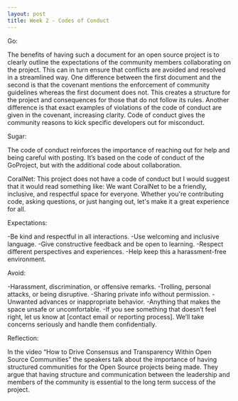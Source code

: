 ```yaml
---
layout: post
title: Week 2 - Codes of Conduct
---
```



Go:

The benefits of having such a document for an open source project is to clearly outline the expectations of the community members collaborating on the project. This can in turn ensure that conflicts are avoided and resolved in a streamlined way.
One difference between the first document and the second is that the covenant mentions the enforcement of community guidelines whereas the first document does not. This creates a structure for the project and consequences for those that do not follow its rules. Another difference is that exact examples of violations of the code of conduct are given in the covenant, increasing clarity.
Code of conduct gives the community reasons to kick specific developers out for misconduct.

Sugar:

The code of conduct reinforces the importance of reaching out for help and being careful with posting. It’s based on the code of conduct of the GoProject, but with the additional code about collaboration.

CoralNet:
	This project does not have a code of conduct but I would suggest that it would read something like:
We want CoralNet to be a friendly, inclusive, and respectful space for everyone. Whether you're contributing code, asking questions, or just hanging out, let's make it a great experience for all.

Expectations:

-Be kind and respectful in all interactions.
-Use welcoming and inclusive language.
-Give constructive feedback and be open to learning.
-Respect different perspectives and experiences.
-Help keep this a harassment-free environment.

Avoid:

-Harassment, discrimination, or offensive remarks.
-Trolling, personal attacks, or being disruptive.
-Sharing private info without permission.
-Unwanted advances or inappropriate behavior.
-Anything that makes the space unsafe or uncomfortable.
-If you see something that doesn’t feel right, let us know at [contact email or reporting process]. We’ll take concerns seriously and handle them confidentially.

Reflection: 

In the video “How to Drive Consensus and Transparency Within Open Source Communities” the speakers talk about the importance of having structured communities for the Open Source projects being made. They argue that having structure and communication between the leadership and members of the community is essential to the long term success of the project.

